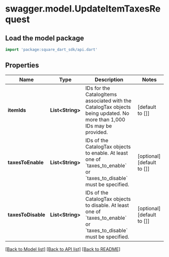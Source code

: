 # swagger.model.UpdateItemTaxesRequest

## Load the model package
```dart
import 'package:square_dart_sdk/api.dart'
```

## Properties
Name | Type | Description | Notes
------------ | ------------- | ------------- | -------------
**itemIds** | **List&lt;String&gt;** | IDs for the CatalogItems associated with the CatalogTax objects being updated. No more than 1,000 IDs may be provided. | [default to []]
**taxesToEnable** | **List&lt;String&gt;** | IDs of the CatalogTax objects to enable. At least one of &#x60;taxes_to_enable&#x60; or &#x60;taxes_to_disable&#x60; must be specified. | [optional] [default to []]
**taxesToDisable** | **List&lt;String&gt;** | IDs of the CatalogTax objects to disable. At least one of &#x60;taxes_to_enable&#x60; or &#x60;taxes_to_disable&#x60; must be specified. | [optional] [default to []]

[[Back to Model list]](../README.md#documentation-for-models) [[Back to API list]](../README.md#documentation-for-api-endpoints) [[Back to README]](../README.md)

